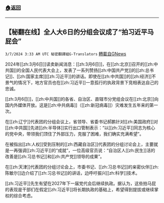 ###  [:house:返回](README.md)
---


## 【秘翻在线】全人大6日的分组会议成了“拍习近平马屁会”
`3/7/2024 3:33 AM UTC 秘密翻譯組G-Translators` [轉載自GNews](https://gnews.org/articles/2372520)

2024年[[zh:3月6日]]读卖新闻消息：[[zh:3月6日]]，在[[zh:北京]]召开的[[zh:中共国]]的全国人民代表大会上，发表了一系列赞扬[[zh:中国共产党]]的[[zh:总书记]]、[[zh:国家主席]][[zh:习近平]]的讲话。即使在[[zh:中共国]]的[[zh:经济]]不景气的情况下，地方官员也在[[zh:习近平]]一意孤行的执政背景下竞相表达自己的忠诚。

[[zh:3月6日]]，[[zh:中共国]]的各省、自治区、直辖市分党组会议在[[zh:北京]]向国内外媒体开放。这是[[zh:中共病毒]]（[[zh:新冠病毒]]）灾难发生五年来的第一次。

在[[zh:辽宁]]代表团的分组会议上，省领导、省委书记郝鹏针对[[zh:美国政府]]对[[zh:中共国]]先进[[zh:半导体]]实行出口管制表示：“以[[zh:习近平]]同志为核心的党中央，带领我们顶住了外部压力，克服了困难，我们确实充满希望”。

在被指出[[zh:人权]]受到压制的[[zh:西藏自治区]]代表团的分组讨论会上，主要就是一再强调[[zh:习近平]]的“成就”，一位高级官员说：“自治区人[[zh:民生]]活的改善是[[zh:习总书记]]和[[zh:共产党]]领导的成果”。

在[[zh:天津]]代表团的分组讨论会上，市委书记、[[zh:习总书记]]的亲密伙伴[[zh:陈敏尔]]边介绍了[[zh:习总书记]]的讲话，边呼吁振兴[[zh:科学]]技术。

[[zh:习近平]]先生有望在2027年下一届党代会后继续执政。据认为，这些拍马屁的表现是干部们在假定[[zh:习近平]]将长期执政的基础上，希望得到提拔或继续掌权的综合考虑。
